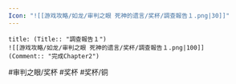 ```yaml
---
Icon: "![[游戏攻略/如龙/审判之眼 死神的遗言/奖杯/調查報告１.png|30]]"
---
```

```ad-common-bronze-trophy
title: (Title:: "調查報告１")
![[游戏攻略/如龙/审判之眼 死神的遗言/奖杯/調查報告１.png|100]]
(Comment:: "完成Chapter2")
```

#审判之眼/奖杯 #奖杯 #奖杯/铜
